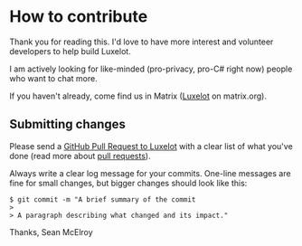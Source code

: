 # How to contribute

Thank you for reading this.  I'd love to have more interest and volunteer developers to help build Luxelot.

I am actively looking for like-minded (pro-privacy, pro-C# right now) people who want to chat more.

If you haven't already, come find us in Matrix ([Luxelot](https://matrix.to/#/#luxelot:matrix.org) on matrix.org).

## Submitting changes

Please send a [GitHub Pull Request to Luxelot](https://github.com/seanmcelroy/luxelot/pull/new/master) with a clear list of what you've done (read more about [pull requests](http://help.github.com/pull-requests/)).

Always write a clear log message for your commits. One-line messages are fine for small changes, but bigger changes should look like this:

    $ git commit -m "A brief summary of the commit
    > 
    > A paragraph describing what changed and its impact."

Thanks,
Sean McElroy